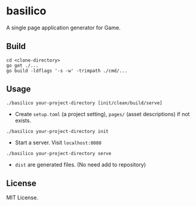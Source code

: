 # basilico

A single page application generator for Game.

## Build

```
cd <clone-directory>
go get ./...
go build -ldflags '-s -w' -trimpath ./cmd/...
```

## Usage

```
./basilico your-project-directory [init/clean/build/serve]
```

- Create `setup.toml` (a project setting), `pages/` (asset descriptions) if not exists.
```
./basilico your-project-directory init
```
- Start a server. Visit `localhost:8080`
```
./basilico your-project-directory serve
```
- `dist` are generated files. (No need add to repository)

## License

MIT License.
